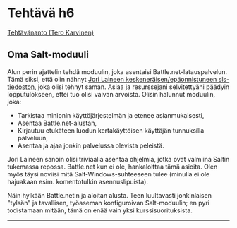 # Tehtävä h6
[Tehtävänanto (Tero Karvinen)](http://terokarvinen.com/2018/aikataulu-%E2%80%93-palvelinten-hallinta-ict4tn022-4-ti-5-ke-5-loppukevat-2018-5p#h6)

## Oma Salt-moduuli

Alun perin ajattelin tehdä moduulin, joka asentaisi Battle.net-latauspalvelun. Tämä siksi, että olin nähnyt [Jori Laineen keskeneräisen/epäonnistuneen sls-tiedoston](https://github.com/joonaleppalahti/CCM/blob/master/salt/srv/salt/battlenet.sls), joka olisi tehnyt saman. 
Asiaa ja resurssejani selvitettyäni päädyin lopputulokseen, ettei tuo olisi vaivan arvoista. Olisin halunnut moduulin, joka:
* Tarkistaa minionin käyttöjärjestelmän ja etenee asianmukaisesti,
* Asentaa Battle.net-alustan,
* Kirjautuu etukäteen luodun kertakäyttöisen käyttäjän tunnuksilla palveluun,
* Asentaa ja ajaa jonkin palvelussa olevista peleistä.

Jori Laineen sanoin olisi triviaalia asentaa ohjelmia, jotka ovat valmiina Saltin tukemassa repossa. Battle.net kun ei ole, hankaloittaa tämä asioita. Olen myös täysi noviisi mitä Salt-Windows-suhteeseen tulee (minulla ei ole hajuakaan esim. komentotulkin asennuslipuista).

Näin hylkään Battle.netin ja aloitan alusta. Teen luultavasti jonkinlaisen "tylsän" ja tavallisen, työaseman konfiguroivan Salt-moduulin; en pyri todistamaan mitään, tämä on enää vain yksi kurssisuorituksista.

---
